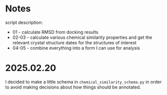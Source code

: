 # Notes
script description:
- 01 - calculate RMSD from docking results
- 02-03 - calculate various chemical similarity properties and get the relevant crystal structure dates for the structures of interest
- 04-05 - combine everything into a form I can use for analysis

# 2025.02.20
I decided to make a little schema in `chemical_similarity_schema.py` in order to avoid making decisions about how things should be annotated.

